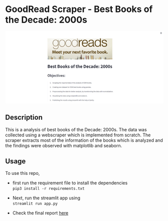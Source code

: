 # GoodRead Scraper - Best Books of the Decade: 2000s

![alt text](img/banner.png)

## Description

This is a analysis of best books of the Decade: 2000s. The data was collected using a webscraper which is implemented from scratch. The scraper extracts most of the information of the books which is analyzed and the findings were observed with matplotlib and seaborn.

## Usage

To use this repo,

- first run the requirement file to install the dependencies  
  `pip3 install -r requirements.txt`
- Next, run the streamlit app using  
  `streamlit run app.py`

- Check the final report <a href="report/DataAnalysis-Report.pdf" type="application/pdf" class="image fit">here</a>
